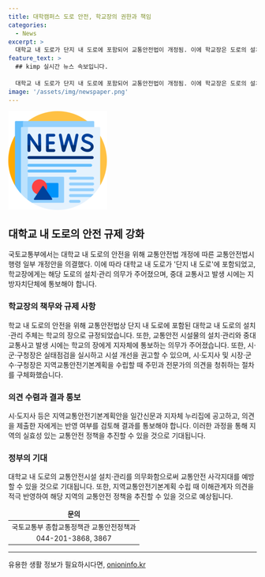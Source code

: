 ```yaml
---
title: 대학캠퍼스 도로 안전, 학교장의 권한과 책임
categories:
  - News
excerpt: >
  대학교 내 도로가 단지 내 도로에 포함되어 교통안전법이 개정됨. 이에 학교장은 도로의 설치 및 관리 의무를 지게 되었고 중대 교통사고 발생 시 지방자치단체에 통보해야 함. 또한, 학교 내 도로의 교통안전관리 의무를 부과하고 관할 시·군·구청장은 실태점검을 실시하여 시설 개선을 권고할 수 있게 되었음. 지역교통안전기본계획 수립 절차가 구체화되었고, 이해관계자의 의견을 적극 수렴하여 교통안전 정책을 추진할 수 있을 것으로 예상됨.
feature_text: >
  ## kimp 실시간 뉴스 속보입니다.

  대학교 내 도로가 단지 내 도로에 포함되어 교통안전법이 개정됨. 이에 학교장은 도로의 설치 및 관리 의무를 지게 되었고 중대 교통사고 발생 시 지방자치단체에 통보해야 함. 또한, 학교 내 도로의 교통안전관리 의무를 부과하고 관할 시·군·구청장은 실태점검을 실시하여 시설 개선을 권고할 수 있게 되었음. 지역교통안전기본계획 수립 절차가 구체화되었고, 이해관계자의 의견을 적극 수렴하여 교통안전 정책을 추진할 수 있을 것으로 예상됨.
image: '/assets/img/newspaper.png'
---
```


<p><img src="/assets/img/newspaper.png" alt="kimplant 속보" /></p>

<h2 data-ke-size="size26">대학교 내 도로의 안전 규제 강화</h2>

<p data-ke-size="size16">국토교통부에서는 대학교 내 도로의 안전을 위해 교통안전법 개정에 따른 교통안전법시행령 일부 개정안을 의결했다. 이에 따라 대학교 내 도로가 '단지 내 도로'에 포함되었고, 학교장에게는 해당 도로의 설치·관리 의무가 주어졌으며, 중대 교통사고 발생 시에는 지방자치단체에 통보해야 합니다.</p>

<h3>학교장의 책무와 규제 사항</h3>

<p data-ke-size="size16">학교 내 도로의 안전을 위해 교통안전법상 단지 내 도로에 포함된 대학교 내 도로의 설치·관리 주체는 학교의 장으로 규정되었습니다. 또한, 교통안전 시설물의 설치·관리와 중대 교통사고 발생 시에는 학교의 장에게 지자체에 통보하는 의무가 주어졌습니다. 또한, 시·군·구청장은 실태점검을 실시하고 시설 개선을 권고할 수 있으며, 시·도지사 및 시장·군수·구청장은 지역교통안전기본계획을 수립할 때 주민과 전문가의 의견을 청취하는 절차를 구체화했습니다.</p>

<h3>의견 수렴과 결과 통보</h3>

<p data-ke-size="size16">시·도지사 등은 지역교통안전기본계획안을 일간신문과 지자체 누리집에 공고하고, 의견을 제출한 자에게는 반영 여부를 검토해 결과를 통보해야 합니다. 이러한 과정을 통해 지역의 실효성 있는 교통안전 정책을 추진할 수 있을 것으로 기대됩니다.</p>

<h3>정부의 기대</h3>

<p data-ke-size="size16">대학교 내 도로의 교통안전시설 설치·관리를 의무화함으로써 교통안전 사각지대를 예방할 수 있을 것으로 기대됩니다. 또한, 지역교통안전기본계획 수립 때 이해관계자 의견을 적극 반영하여 해당 지역의 교통안전 정책을 추진할 수 있을 것으로 예상됩니다.</p>

<table>
<thead>
<tr>
<td style="text-align: center; height: 17px;"><b>문의</b></td>
</tr>
</thead>
<tbody>
<tr>
<td style="text-align: center; height: 17px;">국토교통부 종합교통정책관 교통안전정책과</td>
</tr>
<tr>
<td style="text-align: center; height: 17px;">044-201-3868, 3867</td>
</tr>
</tbody>
</table>

<hr>
유용한 생활 정보가 필요하시다면, <a href="https://onioninfo.kr" rel="dofollow">onioninfo.kr</a>



